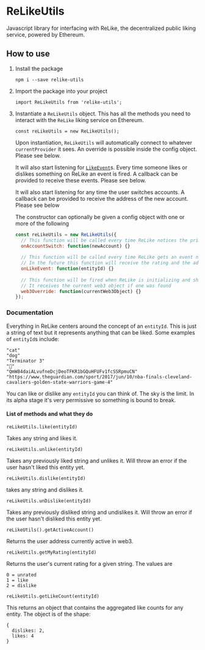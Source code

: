 # ReLikeUtils

Javascript library for interfacing with ReLike, the decentralized public liking service, powered by Ethereum.

## How to use

1. Install the package

    `npm i --save relike-utils`
    
2. Import the package into your project

    `import ReLikeUtils from 'relike-utils';`
    
3. Instantiate a `ReLikeUtils` object. This has all the methods you need to interact with the `ReLike` liking service on Ethereum.

    ```
    const reLikeUtils = new ReLikeUtils();
    ```
    
    Upon instantiation, `ReLikeUtils` will automatically connect to whatever `currentProvider` it sees. An override is possible inside the config object. Please see below. 
    
    It will also start listening for [`LikeEvent`](https://github.com/noman-land/relike-utils/blob/master/contracts/ReLike.sol#L28)s. Every time someone likes or dislikes something on ReLike an event is fired. A callback can be provided to receive these events. Please see below.
     
    It will also start listening for any time the user switches accounts. A callback can be provided to receive the address of the new account. Please see below
    
    The constructor can optionally be given a config object with one or more of the following 
    
    ```js
    const reLikeUtils = new ReLikeUtils({
      // This function will be called every time ReLike notices the primary account switching
      onAccountSwitch: function(newAccount) {}
      
      // This function will be called every time ReLike gets an event notification of a new like
      // In the future this function will receive the rating and the address that liked it as well
      onLikeEvent: function(entityId) {}
      
      // This function will be fired when ReLike is initializing and should return a web3 object that ReLike will use instead of the one it finds
      // It receives the current web3 object if one was found
      web3Override: function(currentWeb3Object) {}
    });
    ```

### Documentation

Everything in ReLike centers around the concept of an `entityId`. This is just a string of text but it represents anything that can be liked. Some examples of `entityId`s include:

    "cat"
    "dog"
    "Terminator 3"
    "🍕"
    "QmW84daiALvufneDcjDeoTFKR1bGQuHFUFv1fcSSRpmuCN"
    "https://www.theguardian.com/sport/2017/jun/10/nba-finals-cleveland-cavaliers-golden-state-warriors-game-4"
    
You can like or dislike any `entityId` you can think of. The sky is the limit. In its alpha stage it's very permissive so something is bound to break.

#### List of methods and what they do

`reLikeUtils.like(entityId)`

Takes any string and likes it.

`reLikeUtils.unlike(entityId)`

Takes any previously liked string and unlikes it. Will throw an error if the user hasn't liked this entity yet.

`reLikeUtils.dislike(entityId)`

takes any string and dislikes it.

`reLikeUtils.unDislike(entityId)`

Takes any previously disliked string and undislikes it. Will throw an error if the user hasn't disliked this entity yet.

`reLikeUtils().getActiveAccount()`

Returns the user address currently active in web3.

`reLikeUtils.getMyRating(entityId)`

Returns the user's current rating for a given string. The values are

    0 = unrated
    1 = like
    2 = dislike
    
`reLikeUtils.getLikeCount(entityId)`

This returns an object that contains the aggregated like counts for any entity. The object is of the shape:

    {
      dislikes: 2,
      likes: 4
    }

